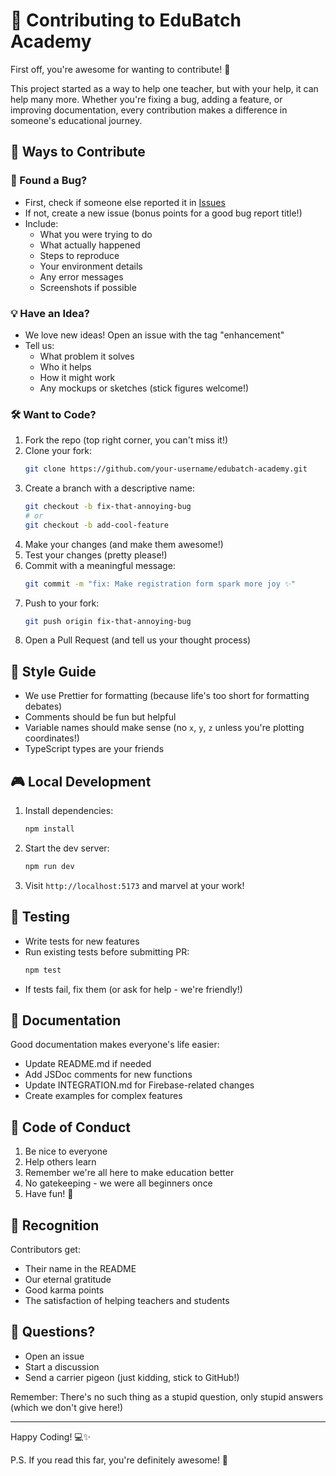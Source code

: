 # 🌟 Contributing to EduBatch Academy

First off, you're awesome for wanting to contribute! 🎉 

This project started as a way to help one teacher, but with your help, it can help many more. Whether you're fixing a bug, adding a feature, or improving documentation, every contribution makes a difference in someone's educational journey.

## 🎯 Ways to Contribute

### 🐛 Found a Bug?
- First, check if someone else reported it in [Issues](https://github.com/yourusername/edubatch-academy/issues)
- If not, create a new issue (bonus points for a good bug report title!)
- Include:
  - What you were trying to do
  - What actually happened
  - Steps to reproduce
  - Your environment details
  - Any error messages
  - Screenshots if possible

### 💡 Have an Idea?
- We love new ideas! Open an issue with the tag "enhancement"
- Tell us:
  - What problem it solves
  - Who it helps
  - How it might work
  - Any mockups or sketches (stick figures welcome!)

### 🛠️ Want to Code?

1. Fork the repo (top right corner, you can't miss it!)
2. Clone your fork:
   ```bash
   git clone https://github.com/your-username/edubatch-academy.git
   ```
3. Create a branch with a descriptive name:
   ```bash
   git checkout -b fix-that-annoying-bug
   # or
   git checkout -b add-cool-feature
   ```
4. Make your changes (and make them awesome!)
5. Test your changes (pretty please!)
6. Commit with a meaningful message:
   ```bash
   git commit -m "fix: Make registration form spark more joy ✨"
   ```
7. Push to your fork:
   ```bash
   git push origin fix-that-annoying-bug
   ```
8. Open a Pull Request (and tell us your thought process)

## 🎨 Style Guide

- We use Prettier for formatting (because life's too short for formatting debates)
- Comments should be fun but helpful
- Variable names should make sense (no `x`, `y`, `z` unless you're plotting coordinates!)
- TypeScript types are your friends

## 🎮 Local Development

1. Install dependencies:
   ```bash
   npm install
   ```
2. Start the dev server:
   ```bash
   npm run dev
   ```
3. Visit `http://localhost:5173` and marvel at your work!

## 🧪 Testing

- Write tests for new features
- Run existing tests before submitting PR:
  ```bash
  npm test
  ```
- If tests fail, fix them (or ask for help - we're friendly!)

## 📝 Documentation

Good documentation makes everyone's life easier:
- Update README.md if needed
- Add JSDoc comments for new functions
- Update INTEGRATION.md for Firebase-related changes
- Create examples for complex features

## 🤝 Code of Conduct

1. Be nice to everyone
2. Help others learn
3. Remember we're all here to make education better
4. No gatekeeping - we were all beginners once
5. Have fun! 🎉

## 🎉 Recognition

Contributors get:
- Their name in the README
- Our eternal gratitude
- Good karma points
- The satisfaction of helping teachers and students

## 💭 Questions?

- Open an issue
- Start a discussion
- Send a carrier pigeon (just kidding, stick to GitHub!)

Remember: There's no such thing as a stupid question, only stupid answers (which we don't give here!)

---

Happy Coding! 💻✨

P.S. If you read this far, you're definitely awesome! 🌟 